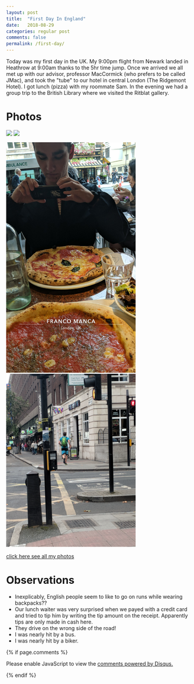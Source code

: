 ```yaml
---
layout: post
title:  "First Day In England"
date:   2018-08-29
categories: regular post
comments: false
permalink: /first-day/
---
```

Today was my first day in the UK. My 9:00pm flight from Newark landed in Heathrow at 9:00am thanks to the 5hr time jump. Once we arrived we all met up with our advisor, professor MacCormick (who prefers to be called JMac), and took the "tube" to our hotel in central London (The Ridgemont Hotel). I got lunch (pizza) with my roommate Sam. In the evening we had a group trip to the British Library where we visited the Ritblat gallery.   

# Photos
<p float="left">
  <img src="/images/aug29/hotel_view.jpg" width="350"/>
  <img src="/images/aug29/hotel_room.jpg" width="350"/>  
</p>   

<p float="left">
  <img src="/images/aug29/pizza.jpg" width="350"/>
  <img src="/images/aug29/running_backpack.jpg" width="350"/>  
</p>   


<a href="https://photos.app.goo.gl/V9RtYEx7FEDxkNCD7">click here see all my photos</a>

# Observations
* Inexplicably, English people seem to like to go on runs while wearing backpacks??
* Our lunch waiter was very surprised when we payed with a credit card and tried to tip him by writing the tip amount on the receipt. Apparently tips are only made in cash here.
* They drive on the wrong side of the road!
* I was nearly hit by a bus.
* I was nearly hit by a biker.


{% if page.comments %}

<div id="disqus_thread"></div>
<script>

/**
*  RECOMMENDED CONFIGURATION VARIABLES: EDIT AND UNCOMMENT THE SECTION BELOW TO INSERT DYNAMIC VALUES FROM YOUR PLATFORM OR CMS.
*  LEARN WHY DEFINING THESE VARIABLES IS IMPORTANT: https://disqus.com/admin/universalcode/#configuration-variables*/
/*
var disqus_config = function () {
this.page.url = PAGE_URL;  // Replace PAGE_URL with your page's canonical URL variable
this.page.identifier = PAGE_IDENTIFIER; // Replace PAGE_IDENTIFIER with your page's unique identifier variable
};
*/
(function() { // DON'T EDIT BELOW THIS LINE
var d = document, s = d.createElement('script');
s.src = 'https://noahhi-github-io.disqus.com/embed.js';
s.setAttribute('data-timestamp', +new Date());
(d.head || d.body).appendChild(s);
})();
</script>
<noscript>Please enable JavaScript to view the <a href="https://disqus.com/?ref_noscript">comments powered by Disqus.</a></noscript>

{% endif %}
